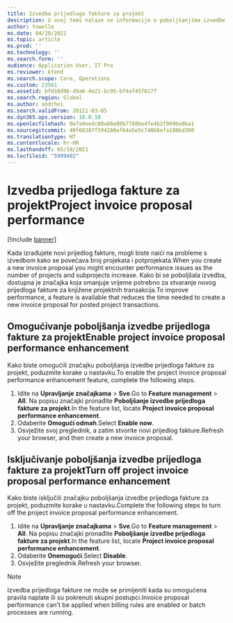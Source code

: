 ```yaml
---
title: Izvedba prijedloga fakture za projekt
description: U ovoj temi nalaze se informacije o poboljšanjima izvedbe prijedloga faktura za projekt.
author: Yowelle
ms.date: 04/20/2021
ms.topic: article
ms.prod: ''
ms.technology: ''
ms.search.form: ''
audience: Application User, IT Pro
ms.reviewer: kfend
ms.search.scope: Core, Operations
ms.custom: 23561
ms.assetid: bfd18d9b-d9a6-4e21-bc95-bf4af45f617f
ms.search.region: Global
ms.author: andchoi
ms.search.validFrom: 20121-03-05
ms.dyn365.ops.version: 10.0.18
ms.openlocfilehash: 0e7a9eedc80a88e80b7788be4fe4b2f969be8ba1
ms.sourcegitcommit: 40f68387f594180af64a5e5c748b6efa188bd300
ms.translationtype: HT
ms.contentlocale: hr-HR
ms.lasthandoff: 05/10/2021
ms.locfileid: "5999482"
---
```

# <a name="project-invoice-proposal-performance"></a><span data-ttu-id="70f40-103">Izvedba prijedloga fakture za projekt</span><span class="sxs-lookup"><span data-stu-id="70f40-103">Project invoice proposal performance</span></span>

[!include [banner](../includes/banner.md)]

<span data-ttu-id="70f40-104">Kada izrađujete novi prijedlog fakture, mogli biste naići na probleme s izvedbom kako se povećava broj projekata i potprojekata.</span><span class="sxs-lookup"><span data-stu-id="70f40-104">When you create a new invoice proposal you might encounter performance issues as the number of projects and subprojects increase.</span></span> <span data-ttu-id="70f40-105">Kako bi se poboljšala izvedba, dostupna je značajka koja smanjuje vrijeme potrebno za stvaranje novog prijedloga fakture za knjižene projektnih transakcija.</span><span class="sxs-lookup"><span data-stu-id="70f40-105">To improve performance, a feature is available that reduces the time needed to create a new invoice proposal for posted project transactions.</span></span>

## <a name="enable-project-invoice-proposal-performance-enhancement"></a><span data-ttu-id="70f40-106">Omogućivanje poboljšanja izvedbe prijedloga fakture za projekt</span><span class="sxs-lookup"><span data-stu-id="70f40-106">Enable project invoice proposal performance enhancement</span></span>
<span data-ttu-id="70f40-107">Kako biste omogućili značajku poboljšanja izvedbe prijedloga fakture za projekt, poduzmite korake u nastavku.</span><span class="sxs-lookup"><span data-stu-id="70f40-107">To enable the project invoice proposal performance enhancement feature, complete the following steps.</span></span>

1.  <span data-ttu-id="70f40-108">Idite na **Upravljanje značajkama** > **Sve**.</span><span class="sxs-lookup"><span data-stu-id="70f40-108">Go to **Feature management** > **All**.</span></span> <span data-ttu-id="70f40-109">Na popisu značajki pronađite **Poboljšanje izvedbe prijedloga fakture za projekt**.</span><span class="sxs-lookup"><span data-stu-id="70f40-109">In the feature list, locate **Project invoice proposal performance enhancement**.</span></span>
2.  <span data-ttu-id="70f40-110">Odaberite **Omogući odmah**.</span><span class="sxs-lookup"><span data-stu-id="70f40-110">Select **Enable now**.</span></span>
3.  <span data-ttu-id="70f40-111">Osvježite svoj preglednik, a zatim stvorite novi prijedlog fakture.</span><span class="sxs-lookup"><span data-stu-id="70f40-111">Refresh your browser, and then create a new invoice proposal.</span></span>

## <a name="turn-off-project-invoice-proposal-performance-enhancement"></a><span data-ttu-id="70f40-112">Isključivanje poboljšanja izvedbe prijedloga fakture za projekt</span><span class="sxs-lookup"><span data-stu-id="70f40-112">Turn off project invoice proposal performance enhancement</span></span>
<span data-ttu-id="70f40-113">Kako biste isključili značajku poboljšanja izvedbe prijedloga fakture za projekt, poduzmite korake u nastavku.</span><span class="sxs-lookup"><span data-stu-id="70f40-113">Complete the following steps to turn off the project invoice proposal performance enhancement.</span></span>

1.  <span data-ttu-id="70f40-114">Idite na **Upravljanje značajkama** > **Sve**.</span><span class="sxs-lookup"><span data-stu-id="70f40-114">Go to **Feature management** > **All**.</span></span> <span data-ttu-id="70f40-115">Na popisu značajki pronađite **Poboljšanje izvedbe prijedloga fakture za projekt**.</span><span class="sxs-lookup"><span data-stu-id="70f40-115">In the feature list, locate **Project invoice proposal performance enhancement**.</span></span>
2.  <span data-ttu-id="70f40-116">Odaberite **Onemogući**.</span><span class="sxs-lookup"><span data-stu-id="70f40-116">Select **Disable**.</span></span>
3.  <span data-ttu-id="70f40-117">Osvježite preglednik.</span><span class="sxs-lookup"><span data-stu-id="70f40-117">Refresh your browser.</span></span>

> [!NOTE]
> <span data-ttu-id="70f40-118">Izvedba prijedloga fakture ne može se primijeniti kada su omogućena pravila naplate ili su pokrenuti skupni postupci.</span><span class="sxs-lookup"><span data-stu-id="70f40-118">Invoice proposal performance can't be applied when billing rules are enabled or batch processes are running.</span></span>
